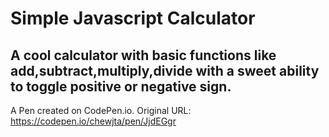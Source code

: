 # Simple Javascript Calculator

## A cool calculator with basic functions like add,subtract,multiply,divide with a sweet ability to toggle positive or negative sign. 


A Pen created on CodePen.io. Original URL: https://codepen.io/chewjta/pen/JjdEGgr
